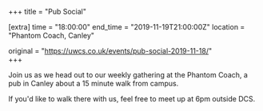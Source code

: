 +++
title = "Pub Social"

[extra]
time = "18:00:00"
end_time = "2019-11-19T21:00:00Z"
location = "Phantom Coach, Canley"

original = "https://uwcs.co.uk/events/pub-social-2019-11-18/"    
+++

Join us as we head out to our weekly gathering at the Phantom Coach, a pub in Canley about a 15 minute walk from campus.

If you'd like to walk there with us, feel free to meet up at 6pm outside DCS.

